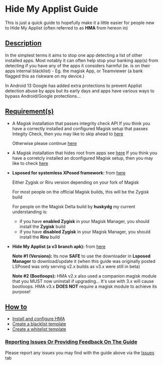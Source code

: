 # Hide My Applist Guide

This is just a quick guide to hopefully make it a little easier for people new to Hide My Applist (often referred to as **HMA** from hereon in)

## <ins>Description</ins>

In the simplest terms it aims to stop one app detecting a list of other installed apps. Most notably it can often help stop your banking app(s) from detecting if you have any of the apps it considers harmful (ie. is on their apps internal blacklist) - Eg. the magisk App, or Teamviewer (a bank flagged this as riskware on my device.)

In Android 13 Google has added extra protections to prevent Applist detection abuse by apps but its early days and apps have various ways to bypass Android/Google protections...

## <ins>Requirement(s)</ins>

- A Magisk installation that passes integrity check API 
  If you think you have a correctly installed and configured Magisk setup that passes Integity Check, then you may like to skip ahead to [here](Integrity-Check.md)
  
  Otherwise please continue [here](Magisk-SafetyNet-Fix.md)
- A Magisk installation that hides root from apps see [here](Magisk-Hide.md)
  If you think you have a corretcly installed an dconfigured Magisk setup, then you may like to check [here](Integrity-Check.md)

- **Lsposed for systemless XPosed framework:** from [here](https://github.com/LSPosed/LSPosed/releases)

  Either Zygisk or Riru version depending on your fork of Magisk

  For most people on the official Magisk builds, this will be the Zygisk build

  For people on the Magisk Delta build by **huskydg** my current understanding is:

  - if you have **enabled Zygisk** in your Magisk Manager, you should install the **Zygisk** build
  - if you have **disabled Zygisk** in your Magisk Manager, you should install the **Riru** build

- **Hide My Applist (a v3 branch apk):** from [here](https://github.com/Dr-TSNG/Hide-My-Applist/releases)

  **Note #1 (Versions):** Its now **SAFE** to use the downloader in **Lsposed Manager** to download/update it (when this guide was originally posted LSPosed was only serving v2.x builds as v3.x were still in beta)   

  **Note #2 (Bootloops):** HMA v2.x also used a companion magisk module that you MUST now uninstall if upgrading... It's use with 3.x will cause bootloops.  HMA v3.x **DOES NOT** require a magisk module to achieve its purpose!



## <ins>How to</ins>

- [Install and configure HMA](Install.md)
- [Create a blacklist template](BlackList.md)
- [Create a whitelist template](WhiteList.md)

### <ins>Reporting Issues Or Providing Feedback On The Guide</ins>

Please report any issues you may find with the guide above via the [Issues](https://github.com/mModule/guide_hma/issues) tab

